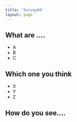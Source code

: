 ```yaml
---
title: 'Survey04'
layout: page
---
```


<div id="surveys">

<div class="checkbox">
<h2>What are ....</h2>
<ul>
<li>A</li>
<li>B</li>
<li>C</li>
</ul>
</div>

<div class="choice">
<h2>Which one you think</h2>
<ul>
<li>X</li>
<li>Y</li>
<li>Z</li>
</ul>
</div>

<div class="text">
<h2>How do you see....</h2>
</div>

</div>

<div id="surveyResult"></div>

<script src="https://ajax.googleapis.com/ajax/libs/jquery/3.5.1/jquery.min.js"></script>
<script src="https://unpkg.com/survey-jquery"></script>
<link href="https://unpkg.com/survey-jquery/survey.css" type="text/css" rel="stylesheet" />

<script>
    var surveysDiv = document.getElementById('surveys');
    var surveyJson = parseHtmlToSurveyJson(surveysDiv);
    var survey = new Survey.Model(surveyJson);

    survey.onComplete.add(function(result) {
        document.querySelector('#surveyResult').textContent = "result: " + JSON.stringify(result.data, null, 2);
    });

    $("#surveys").Survey({model:survey});

    function parseHtmlToSurveyJson(element) {
        var json = { questions: [] };

        var sections = Array.from(element.children);
        sections.forEach(section => {
            if (section.className === 'checkbox') {
                json.questions.push(parseCheckboxSection(section));
            } else if (section.className === 'choice') {
                json.questions.push(parseChoiceSection(section));
            } else if (section.className === 'text') {
                json.questions.push(parseTextSection(section));
            }
        });

        return json;
    }

    function parseCheckboxSection(section) {
        var options = Array.from(section.querySelectorAll('li')).map(li => li.textContent);
        return {
            type: "checkbox",
            name: section.querySelector('h2').textContent,
            choices: options
        };
    }

    function parseChoiceSection(section) {
        var options = Array.from(section.querySelectorAll('li')).map(li => li.textContent);
        return {
            type: "radiogroup",
            name: section.querySelector('h2').textContent,
            choices: options
        };
    }

    function parseTextSection(section) {
        return {
            type: "comment",
            name: section.querySelector('h2').textContent
        };
    }
</script>
